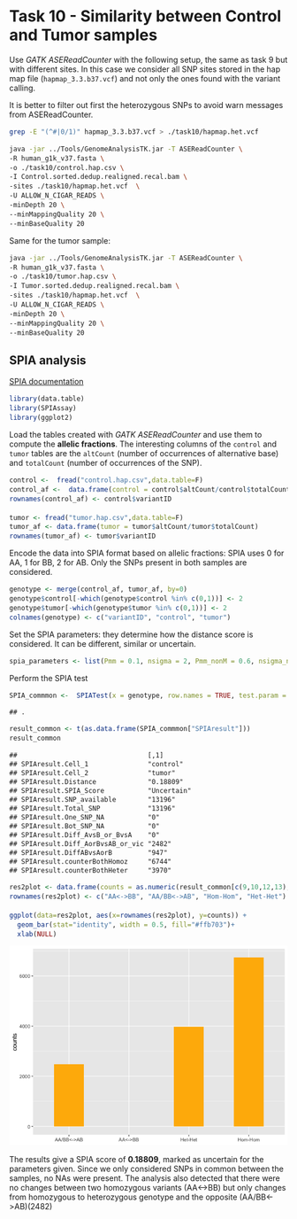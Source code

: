 Task 10 - Similarity between Control and Tumor samples
================

Use *GATK ASEReadCounter* with the following setup, the same as task 9
but with different sites. In this case we consider all SNP sites stored
in the hap map file (`hapmap_3.3.b37.vcf`) and not only the ones found
with the variant calling.

It is better to filter out first the heterozygous SNPs to avoid warn
messages from ASEReadCounter.

``` bash
grep -E "(^#|0/1)" hapmap_3.3.b37.vcf > ./task10/hapmap.het.vcf
```

``` bash
java -jar ../Tools/GenomeAnalysisTK.jar -T ASEReadCounter \
-R human_g1k_v37.fasta \
-o ./task10/control.hap.csv \
-I Control.sorted.dedup.realigned.recal.bam \
-sites ./task10/hapmap.het.vcf  \
-U ALLOW_N_CIGAR_READS \
-minDepth 20 \
--minMappingQuality 20 \
--minBaseQuality 20
```

Same for the tumor sample:

``` bash
java -jar ../Tools/GenomeAnalysisTK.jar -T ASEReadCounter \
-R human_g1k_v37.fasta \
-o ./task10/tumor.hap.csv \
-I Tumor.sorted.dedup.realigned.recal.bam \
-sites ./task10/hapmap.het.vcf  \
-U ALLOW_N_CIGAR_READS \
-minDepth 20 \
--minMappingQuality 20 \
--minBaseQuality 20
```

## SPIA analysis

[SPIA
documentation](https://cran.r-project.org/web/packages/SPIAssay/SPIAssay.pdf)

``` r
library(data.table)
library(SPIAssay)
library(ggplot2)
```

Load the tables created with *GATK ASEReadCounter* and use them to
compute the **allelic fractions**. The interesting columns of the
`control` and `tumor` tables are the `altCount` (number of occurrences
of alternative base) and `totalCount` (number of occurrences of the
SNP).

``` r
control <-  fread("control.hap.csv",data.table=F)
control_af <-  data.frame(control = control$altCount/control$totalCount)
rownames(control_af) <- control$variantID

tumor <- fread("tumor.hap.csv",data.table=F)
tumor_af <- data.frame(tumor = tumor$altCount/tumor$totalCount)
rownames(tumor_af) <- tumor$variantID
```

Encode the data into SPIA format based on allelic fractions: SPIA uses 0
for AA, 1 for BB, 2 for AB. Only the SNPs present in both samples are
considered.

``` r
genotype <- merge(control_af, tumor_af, by=0)
genotype$control[-which(genotype$control %in% c(0,1))] <- 2
genotype$tumor[-which(genotype$tumor %in% c(0,1))] <- 2
colnames(genotype) <- c("variantID", "control", "tumor")
```

Set the SPIA parameters: they determine how the distance score is
considered. It can be different, similar or uncertain.

``` r
spia_parameters <- list(Pmm = 0.1, nsigma = 2, Pmm_nonM = 0.6, nsigma_nonM = 3, PercValidCall=1)
```

Perform the SPIA test

``` r
SPIA_commmon <-  SPIATest(x = genotype, row.names = TRUE, test.param = spia_parameters) 
```

    ## .

``` r
result_common <- t(as.data.frame(SPIA_commmon["SPIAresult"]))
result_common
```

    ##                                 [,1]       
    ## SPIAresult.Cell_1               "control"  
    ## SPIAresult.Cell_2               "tumor"    
    ## SPIAresult.Distance             "0.18809"  
    ## SPIAresult.SPIA_Score           "Uncertain"
    ## SPIAresult.SNP_available        "13196"    
    ## SPIAresult.Total_SNP            "13196"    
    ## SPIAresult.One_SNP_NA           "0"        
    ## SPIAresult.Bot_SNP_NA           "0"        
    ## SPIAresult.Diff_AvsB_or_BvsA    "0"        
    ## SPIAresult.Diff_AorBvsAB_or_vic "2482"     
    ## SPIAresult.DiffABvsAorB         "947"      
    ## SPIAresult.counterBothHomoz     "6744"     
    ## SPIAresult.counterBothHeter     "3970"

``` r
res2plot <- data.frame(counts = as.numeric(result_common[c(9,10,12,13),]))
rownames(res2plot) <- c("AA<->BB", "AA/BB<->AB", "Hom-Hom", "Het-Het")

ggplot(data=res2plot, aes(x=rownames(res2plot), y=counts)) +
  geom_bar(stat="identity", width = 0.5, fill="#ffb703")+
  xlab(NULL)
```

![](task10_files/figure-gfm/spia1_plot-1.png)<!-- -->

The results give a SPIA score of **0.18809**, marked as uncertain for
the parameters given. Since we only considered SNPs in common between
the samples, no NAs were present. The analysis also detected that there
were no changes between two homozygous variants (AA\<-\>BB) but only
changes from homozygous to heterozygous genotype and the opposite
(AA/BB\<-\>AB)(2482)
